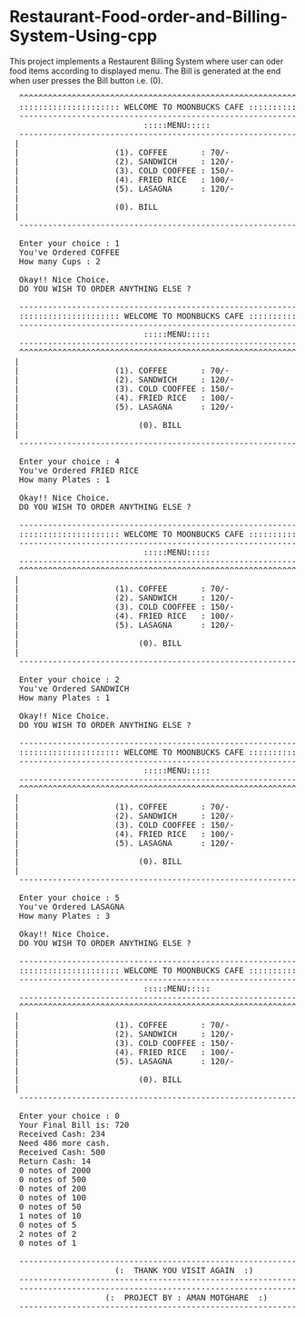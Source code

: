 # Restaurant-Food-order-and-Billing-System-Using-cpp
This project implements a Restaurent Billing System where user can oder food items according to displayed menu. The Bill is generated at the end when user presses the Bill button i.e. (0).
<pre>
  ^^^^^^^^^^^^^^^^^^^^^^^^^^^^^^^^^^^^^^^^^^^^^^^^^^^^^^^^^^^^^^^^^^^^^
  ::::::::::::::::::::: WELCOME TO MOONBUCKS CAFE :::::::::::::::::::::
  ---------------------------------------------------------------------
                            :::::MENU:::::
  ---------------------------------------------------------------------
 |                                                                     |
 |                    (1). COFFEE       : 70/-                         |
 |                    (2). SANDWICH     : 120/-                        |
 |                    (3). COLD COOFFEE : 150/-                        |
 |                    (4). FRIED RICE   : 100/-                        |
 |                    (5). LASAGNA      : 120/-                        |
 |                                                                     |
 |                    (0). BILL                                        |
 |                                                                     |
  ---------------------------------------------------------------------

  Enter your choice : 1
  You've Ordered COFFEE
  How many Cups : 2

  Okay!! Nice Choice.
  DO YOU WISH TO ORDER ANYTHING ELSE ?

  ---------------------------------------------------------------------
  ::::::::::::::::::::: WELCOME TO MOONBUCKS CAFE :::::::::::::::::::::
  ---------------------------------------------------------------------
                            :::::MENU:::::
  ---------------------------------------------------------------------
  ^^^^^^^^^^^^^^^^^^^^^^^^^^^^^^^^^^^^^^^^^^^^^^^^^^^^^^^^^^^^^^^^^^^^^
 |                                                                     |
 |                    (1). COFFEE       : 70/-                         |
 |                    (2). SANDWICH     : 120/-                        |
 |                    (3). COLD COOFFEE : 150/-                        |
 |                    (4). FRIED RICE   : 100/-                        |
 |                    (5). LASAGNA      : 120/-                        |
 |                                                                     |
 |                         (0). BILL                                   |
 |                                                                     |
  ---------------------------------------------------------------------

  Enter your choice : 4
  You've Ordered FRIED RICE
  How many Plates : 1

  Okay!! Nice Choice.
  DO YOU WISH TO ORDER ANYTHING ELSE ?

  ---------------------------------------------------------------------
  ::::::::::::::::::::: WELCOME TO MOONBUCKS CAFE :::::::::::::::::::::
  ---------------------------------------------------------------------
                            :::::MENU:::::
  ---------------------------------------------------------------------
  ^^^^^^^^^^^^^^^^^^^^^^^^^^^^^^^^^^^^^^^^^^^^^^^^^^^^^^^^^^^^^^^^^^^^^
 |                                                                     |
 |                    (1). COFFEE       : 70/-                         |
 |                    (2). SANDWICH     : 120/-                        |
 |                    (3). COLD COOFFEE : 150/-                        |
 |                    (4). FRIED RICE   : 100/-                        |
 |                    (5). LASAGNA      : 120/-                        |
 |                                                                     |
 |                         (0). BILL                                   |
 |                                                                     |
  ---------------------------------------------------------------------

  Enter your choice : 2
  You've Ordered SANDWICH
  How many Plates : 1

  Okay!! Nice Choice.
  DO YOU WISH TO ORDER ANYTHING ELSE ?

  ---------------------------------------------------------------------
  ::::::::::::::::::::: WELCOME TO MOONBUCKS CAFE :::::::::::::::::::::
  ---------------------------------------------------------------------
                            :::::MENU:::::
  ---------------------------------------------------------------------
  ^^^^^^^^^^^^^^^^^^^^^^^^^^^^^^^^^^^^^^^^^^^^^^^^^^^^^^^^^^^^^^^^^^^^^
 |                                                                     |
 |                    (1). COFFEE       : 70/-                         |
 |                    (2). SANDWICH     : 120/-                        |
 |                    (3). COLD COOFFEE : 150/-                        |
 |                    (4). FRIED RICE   : 100/-                        |
 |                    (5). LASAGNA      : 120/-                        |
 |                                                                     |
 |                         (0). BILL                                   |
 |                                                                     |
  ---------------------------------------------------------------------

  Enter your choice : 5
  You've Ordered LASAGNA
  How many Plates : 3

  Okay!! Nice Choice.
  DO YOU WISH TO ORDER ANYTHING ELSE ?

  ---------------------------------------------------------------------
  ::::::::::::::::::::: WELCOME TO MOONBUCKS CAFE :::::::::::::::::::::
  ---------------------------------------------------------------------
                            :::::MENU:::::
  ---------------------------------------------------------------------
  ^^^^^^^^^^^^^^^^^^^^^^^^^^^^^^^^^^^^^^^^^^^^^^^^^^^^^^^^^^^^^^^^^^^^^
 |                                                                     |
 |                    (1). COFFEE       : 70/-                         |
 |                    (2). SANDWICH     : 120/-                        |
 |                    (3). COLD COOFFEE : 150/-                        |
 |                    (4). FRIED RICE   : 100/-                        |
 |                    (5). LASAGNA      : 120/-                        |
 |                                                                     |
 |                         (0). BILL                                   |
 |                                                                     |
  ---------------------------------------------------------------------

  Enter your choice : 0
  Your Final Bill is: 720
  Received Cash: 234
  Need 486 more cash.
  Received Cash: 500
  Return Cash: 14
  0 notes of 2000
  0 notes of 500
  0 notes of 200
  0 notes of 100
  0 notes of 50
  1 notes of 10
  0 notes of 5
  2 notes of 2
  0 notes of 1

  ---------------------------------------------------------------------
                      (:  THANK YOU VISIT AGAIN  :)
  ---------------------------------------------------------------------
  ---------------------------------------------------------------------
                    (:  PROJECT BY : AMAN MOTGHARE  :)
  ---------------------------------------------------------------------
